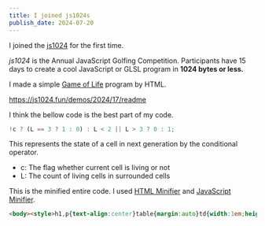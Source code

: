 ```yaml
---
title: I joined js1024s
publish_date: 2024-07-20
---
```


I joined the [js1024](https://js1024.fun/) for the first time.

_js1024_ is the Annual JavaScript Golfing Competition. Participants have 15 days to create a cool JavaScript or GLSL program in **1024 bytes or less.**

I made a simple [Game of Life](https://conwaylife.com/wiki/Conway's_Game_of_Life) program by HTML.

https://js1024.fun/demos/2024/17/readme

I think the bellow code is the best part of my code.

```js
!c ? (L == 3 ? 1 : 0) : L < 2 || L > 3 ? 0 : 1;
```

This represents the state of a cell in next generation by the conditional operator.

- c: The flag whether current cell is living or not
- L: The count of living cells in surrounded cells

This is the minified entire code. I used [HTML Minifier](https://kangax.github.io/html-minifier/) and [JavaScript Minifier](https://www.toptal.com/developers/javascript-minifier).

<!-- prettier-ignore -->
```html
<body><style>h1,p{text-align:center}table{margin:auto}td{width:1em;height:1em}</style><h1>Life Game</h1><div id=$></div><script>let A=_=>Array.from({length:_}),f=0,t=A(30).map(()=>A(30).fill(0)),d=(_,e)=>(t[_][e]=!t[_][e],u()),L=0,l=(_,e)=>[[_-1,e-1],[_-1,e],[_-1,e+1],[_,e-1],[_,e+1],[_+1,e-1],[_+1,e],[_+1,e+1],].reduce((_,[e,c])=>_+(t[e]?.[c]??0),0),n=()=>(t=t.map((_,e)=>_.map((_,c)=>(L=l(e,c),_?L<2||L>3?0:1:3==L?1:0))),u()),u=()=>{$.innerHTML=`<p><button onclick="r()">${f?"Stop":"Run"}</button></p><table>${t.reduce((_,e,c)=>_+`<tr>${e.reduce((_,e,o)=>_+`<td style="background: ${e?"#111":"#ccc"}" onclick="d(${c}, ${o})"></td>`,"")}</tr>`,"")}</table>`},a=_=>setTimeout(_,500),z=()=>f&&(n(),a(z)),r=()=>f?(f=0,u()):(f=1,z());u();</script>
```
